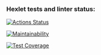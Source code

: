 ### Hexlet tests and linter status:
[![Actions Status](https://github.com/SlashDimka/python-project-83/actions/workflows/hexlet-check.yml/badge.svg)](https://github.com/SlashDimka/python-project-83/actions)

[![Maintainability](https://api.codeclimate.com/v1/badges/43532678531c3367c751/maintainability)](https://codeclimate.com/github/SlashDimka/python-project-83/maintainability)

[![Test Coverage](https://api.codeclimate.com/v1/badges/43532678531c3367c751/test_coverage)](https://codeclimate.com/github/SlashDimka/python-project-83/test_coverage)